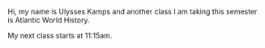 Hi, my name is Ulysses Kamps and another class I am taking this semester is Atlantic World History.

My next class starts at 11:15am. 